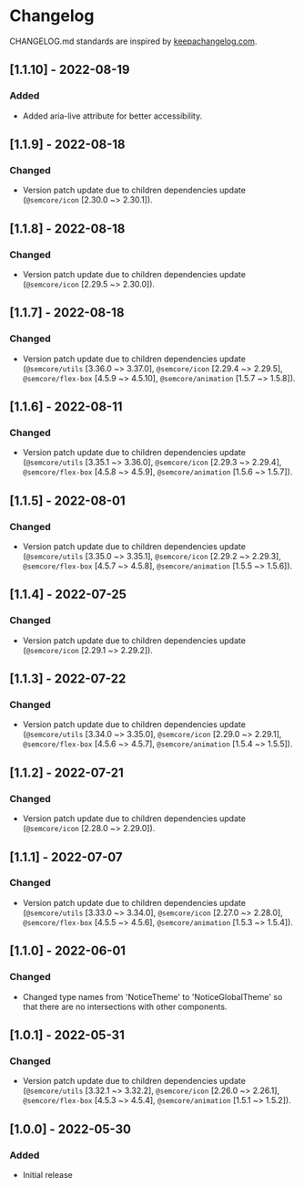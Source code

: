 # Changelog

CHANGELOG.md standards are inspired by [keepachangelog.com](https://keepachangelog.com/en/1.0.0/).

## [1.1.10] - 2022-08-19

### Added

- Added aria-live attribute for better accessibility.

## [1.1.9] - 2022-08-18

### Changed

- Version patch update due to children dependencies update (`@semcore/icon` [2.30.0 ~> 2.30.1]).

## [1.1.8] - 2022-08-18

### Changed

- Version patch update due to children dependencies update (`@semcore/icon` [2.29.5 ~> 2.30.0]).

## [1.1.7] - 2022-08-18

### Changed

- Version patch update due to children dependencies update (`@semcore/utils` [3.36.0 ~> 3.37.0], `@semcore/icon` [2.29.4 ~> 2.29.5], `@semcore/flex-box` [4.5.9 ~> 4.5.10], `@semcore/animation` [1.5.7 ~> 1.5.8]).

## [1.1.6] - 2022-08-11

### Changed

- Version patch update due to children dependencies update (`@semcore/utils` [3.35.1 ~> 3.36.0], `@semcore/icon` [2.29.3 ~> 2.29.4], `@semcore/flex-box` [4.5.8 ~> 4.5.9], `@semcore/animation` [1.5.6 ~> 1.5.7]).

## [1.1.5] - 2022-08-01

### Changed

- Version patch update due to children dependencies update (`@semcore/utils` [3.35.0 ~> 3.35.1], `@semcore/icon` [2.29.2 ~> 2.29.3], `@semcore/flex-box` [4.5.7 ~> 4.5.8], `@semcore/animation` [1.5.5 ~> 1.5.6]).

## [1.1.4] - 2022-07-25

### Changed

- Version patch update due to children dependencies update (`@semcore/icon` [2.29.1 ~> 2.29.2]).

## [1.1.3] - 2022-07-22

### Changed

- Version patch update due to children dependencies update (`@semcore/utils` [3.34.0 ~> 3.35.0], `@semcore/icon` [2.29.0 ~> 2.29.1], `@semcore/flex-box` [4.5.6 ~> 4.5.7], `@semcore/animation` [1.5.4 ~> 1.5.5]).

## [1.1.2] - 2022-07-21

### Changed

- Version patch update due to children dependencies update (`@semcore/icon` [2.28.0 ~> 2.29.0]).

## [1.1.1] - 2022-07-07

### Changed

- Version patch update due to children dependencies update (`@semcore/utils` [3.33.0 ~> 3.34.0], `@semcore/icon` [2.27.0 ~> 2.28.0], `@semcore/flex-box` [4.5.5 ~> 4.5.6], `@semcore/animation` [1.5.3 ~> 1.5.4]).

## [1.1.0] - 2022-06-01

### Changed

- Changed type names from 'NoticeTheme' to 'NoticeGlobalTheme' so that there are no intersections with other components.

## [1.0.1] - 2022-05-31

### Changed

- Version patch update due to children dependencies update (`@semcore/utils` [3.32.1 ~> 3.32.2], `@semcore/icon` [2.26.0 ~> 2.26.1], `@semcore/flex-box` [4.5.3 ~> 4.5.4], `@semcore/animation` [1.5.1 ~> 1.5.2]).

## [1.0.0] - 2022-05-30

### Added

- Initial release
